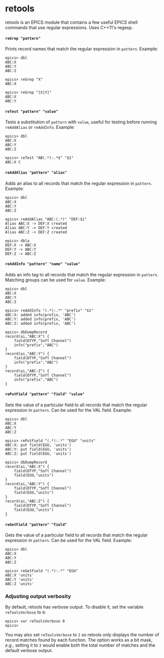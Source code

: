 retools
=======

retools is an EPICS module that contains a few useful EPICS shell commands
that use regular expressions. Uses C++11's regexp.

#### `reGrep "pattern"`

Prints record names that match the regular expression in `pattern`.
Example:

    epics> dbl
    ABC:X
    ABC:Y
    ABC:Z

    epics> reGrep "X"
    ABC:X

    epics> reGrep "[X|Y]"
    ABC:X
    ABC:Y

#### `reTest "pattern" "value"`

Tests a substitution of `pattern` with `value`, useful for testing before
running `reAddAlias` or `reAddInfo`.
Example:

    epics> dbl
    ABC:X
    ABC:Y
    ABC:Z

    epics> reTest "AB(.*):.*$" "$1"
    ABC:X C

#### `reAddAlias "pattern" "alias"`

Adds an alias to all records that match the regular expression in `pattern`.
Example:

    epics> dbl
    ABC:X
    ABC:Y
    ABC:Z

    epics> reAddAlias "ABC:(.*)" "DEF:$1"
    Alias ABC:X -> DEF:X created
    Alias ABC:Y -> DEF:Y created
    Alias ABC:Z -> DEF:Z created

    epics> dbla
    DEF:X -> ABC:X
    DEF:Y -> ABC:Y
    DEF:Z -> ABC:Z

#### `reAddInfo "pattern" "name" "value"`

Adds an info tag to all records that match the regular expression in `pattern`.
Matching groups can be used for `value`. Example:

    epics> dbl
    ABC:X
    ABC:Y
    ABC:Z

    epics> reAddInfo "(.*):.*" "prefix" "$1"
    ABC:X: added info(prefix, 'ABC')
    ABC:Y: added info(prefix, 'ABC')
    ABC:Z: added info(prefix, 'ABC')

    epics> dbDumpRecord
    record(ai,"ABC:X") {
        field(DTYP,"Soft Channel")
        info("prefix","ABC")
    }
    record(ai,"ABC:Y") {
        field(DTYP,"Soft Channel")
        info("prefix","ABC")
    }
    record(ai,"ABC:Z") {
        field(DTYP,"Soft Channel")
        info("prefix","ABC")
    }

#### `rePutField "pattern" "field" "value"`

Sets the value of a particular field to all records that match the regular expression in `pattern`.
Can be used for the VAL field. Example:

    epics> dbl
    ABC:X
    ABC:Y
    ABC:Z

    epics> rePutField "(.*):.*" "EGU" "units"
    ABC:X: put field(EGU, 'units')
    ABC:Y: put field(EGU, 'units')
    ABC:Z: put field(EGU, 'units')

    epics> dbDumpRecord
    record(ai,"ABC:X") {
        field(DTYP,"Soft Channel")
        field(EGU,"units")
    }
    record(ai,"ABC:Y") {
        field(DTYP,"Soft Channel")
        field(EGU,"units")
    }
    record(ai,"ABC:Z") {
        field(DTYP,"Soft Channel")
        field(EGU,"units")
    }

#### `reGetField "pattern" "field"`

Gets the value of a particular field to all records that match the regular expression in `pattern`.
Can be used for the VAL field. Example:

    epics> dbl
    ABC:X
    ABC:Y
    ABC:Z

    epics> reGetField "(.*):.*" "EGU"
    ABC:X 'units'
    ABC:Y 'units'
    ABC:Z 'units'

### Adjusting output verbosity

By default, retools has verbose output. To disable it, set the variable
`reToolsVerbose` to `0`:

    epics> var reToolsVerbose 0
    epics>

You may also set `reToolsVerbose` to `2` so retools only displays the number of record matches found by each function. The option works as a bit mask, _e.g.,_ setting it to `3` would enable both the total number of matches and the default verbose output.
